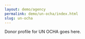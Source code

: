 ```yaml
---
layout: demo/agency
permalink: demo/un-ocha/index.html
slug: un-ocha
---
```


Donor profile for UN OCHA goes here.
